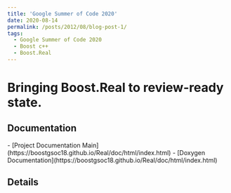 ```yaml
---
title: 'Google Summer of Code 2020'
date: 2020-08-14
permalink: /posts/2012/08/blog-post-1/
tags:
  - Google Summer of Code 2020
  - Boost c++
  - Boost.Real
---
```


<h1>Bringing Boost.Real to review-ready state.</h1>
<h2>Documentation</h2>
	- [Project Documentation Main](https://boostgsoc18.github.io/Real/doc/html/index.html)
	- [Doxygen Documentation](https://boostgsoc18.github.io/Real/doc/html/index.html)
<h2>Details</h2>

